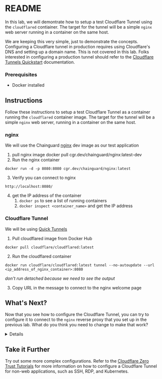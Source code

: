 # README

In this lab, we will demontrate how to setup a test Cloudflare Tunnel using the `cloudflared` contiainer. The target for the tunnel will be a simple `nginx` web server running in a container on the same host.

We are keeping this very simple, just to demonstrate the concepts. Configuring a Cloudflare tunnel in production requires using Cloudflare's DNS and setting up a domain name. This is not covered in this lab. Folks interested in configuring a production tunnel should refer to the [Cloudflare Tunnels Quickstart](https://developers.cloudflare.com/cloudflare-one/connections/connect-application/app-tunnel/quickstart/) documentation.

### Prerequisites
- Docker installed

## Instructions

Follow these instructions to setup a test Cloudflare Tunnel as a container running the `cloudflared` container image. The target for the tunnel will be a simple `nginx` web server, running in a container on the same host.

### nginx

We will use the Chainguard [nginx](https://images.chainguard.dev/directory/image/nginx/overview/?utm_source=bradmorgan&utm_medium=devinfluencers&utm_campaign=FY25-DevInfluencers) dev image as our test application

1. pull nginx image docker pull cgr.dev/chainguard/nginx:latest-dev
2. Run the nginx container
```
docker run -d -p 8080:8080 cgr.dev/chainguard/nginx:latest
```
3. Verify you can connect to nginx 
```
http://localhost:8080/
```
4. get the IP address of the container
	1. `docker ps` to see a list of running containers
	2. `docker inspect <container_name>` and get the IP address

### Cloudflare Tunnel

We will be using [Quick Tunnels](https://developers.cloudflare.com/cloudflare-one/connections/connect-networks/do-more-with-tunnels/trycloudflare/)

1. Pull cloudflared image from Docker Hub 
```
docker pull cloudflare/cloudflared:latest
```
2. Run the cloudflared container
```
docker run cloudflare/cloudflared:latest tunnel --no-autoupdate --url <ip_address_of_nginx_container>:8080 
```
*don't run detached because we need to see the output*

3. Copy URL in the message to connect to the nginx welcome page

## What's Next?

Now that you see how to configure the Cloudflare Tunnel, you can try to configure it to connect to the `nginx` reverse proxy that you set up in the previous lab. What do you think  you need to change to make that work?

<details>
<summary="Click to see the answer"</summary>
<ul>
	<li>You will need to change the URL in the `cloudflared` command to point to the `nginx` reverse proxy instead of the `nginx` container</li>
    <li>You will need to specify the `lab` network in the `docker run` command for the `cloudflared` container</li></ul>
<br>Try it out yourself!<br>
<pre>$ docker run --network lab cloudflare/cloudflared:latest tunnel --no-autoupdate --url &ltip_address_of_nginx_container&gt</pre>
</details>

## Take it Further

Try out some more complex configurations. Refer to the [Cloudflare Zero Trust Tutorials](https://developers.cloudflare.com/cloudflare-one/tutorials/) for more information on how to configure a Cloudflare Tunnel for non-web applications, such as SSH, RDP, and Kubernetes.
